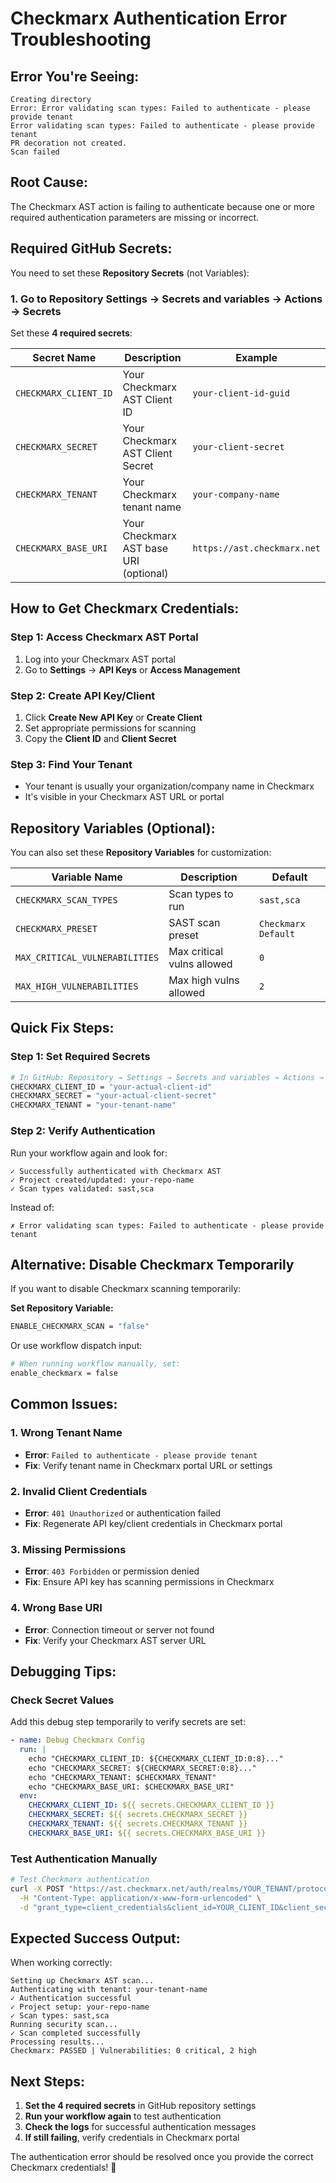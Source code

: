 # Checkmarx Authentication Error Troubleshooting

## Error You're Seeing:
```
Creating directory
Error: Error validating scan types: Failed to authenticate - please provide tenant
Error validating scan types: Failed to authenticate - please provide tenant
PR decoration not created.
Scan failed
```

## Root Cause:
The Checkmarx AST action is failing to authenticate because one or more required authentication parameters are missing or incorrect.

## Required GitHub Secrets:

You need to set these **Repository Secrets** (not Variables):

### 1. Go to Repository Settings → Secrets and variables → Actions → Secrets

Set these **4 required secrets**:

| Secret Name | Description | Example |
|-------------|-------------|---------|
| `CHECKMARX_CLIENT_ID` | Your Checkmarx AST Client ID | `your-client-id-guid` |
| `CHECKMARX_SECRET` | Your Checkmarx AST Client Secret | `your-client-secret` |
| `CHECKMARX_TENANT` | Your Checkmarx tenant name | `your-company-name` |
| `CHECKMARX_BASE_URI` | Your Checkmarx AST base URI (optional) | `https://ast.checkmarx.net` |

## How to Get Checkmarx Credentials:

### Step 1: Access Checkmarx AST Portal
1. Log into your Checkmarx AST portal
2. Go to **Settings** → **API Keys** or **Access Management**

### Step 2: Create API Key/Client
1. Click **Create New API Key** or **Create Client**
2. Set appropriate permissions for scanning
3. Copy the **Client ID** and **Client Secret**

### Step 3: Find Your Tenant
- Your tenant is usually your organization/company name in Checkmarx
- It's visible in your Checkmarx AST URL or portal

## Repository Variables (Optional):

You can also set these **Repository Variables** for customization:

| Variable Name | Description | Default |
|---------------|-------------|---------|
| `CHECKMARX_SCAN_TYPES` | Scan types to run | `sast,sca` |
| `CHECKMARX_PRESET` | SAST scan preset | `Checkmarx Default` |
| `MAX_CRITICAL_VULNERABILITIES` | Max critical vulns allowed | `0` |
| `MAX_HIGH_VULNERABILITIES` | Max high vulns allowed | `2` |

## Quick Fix Steps:

### Step 1: Set Required Secrets
```bash
# In GitHub: Repository → Settings → Secrets and variables → Actions → Secrets
CHECKMARX_CLIENT_ID = "your-actual-client-id"
CHECKMARX_SECRET = "your-actual-client-secret"  
CHECKMARX_TENANT = "your-tenant-name"
```

### Step 2: Verify Authentication
Run your workflow again and look for:
```
✓ Successfully authenticated with Checkmarx AST
✓ Project created/updated: your-repo-name
✓ Scan types validated: sast,sca
```

Instead of:
```
✗ Error validating scan types: Failed to authenticate - please provide tenant
```

## Alternative: Disable Checkmarx Temporarily

If you want to disable Checkmarx scanning temporarily:

**Set Repository Variable:**
```bash
ENABLE_CHECKMARX_SCAN = "false"
```

Or use workflow dispatch input:
```bash
# When running workflow manually, set:
enable_checkmarx = false
```

## Common Issues:

### 1. Wrong Tenant Name
- **Error**: `Failed to authenticate - please provide tenant`
- **Fix**: Verify tenant name in Checkmarx portal URL or settings

### 2. Invalid Client Credentials
- **Error**: `401 Unauthorized` or authentication failed
- **Fix**: Regenerate API key/client credentials in Checkmarx portal

### 3. Missing Permissions
- **Error**: `403 Forbidden` or permission denied
- **Fix**: Ensure API key has scanning permissions in Checkmarx

### 4. Wrong Base URI
- **Error**: Connection timeout or server not found
- **Fix**: Verify your Checkmarx AST server URL

## Debugging Tips:

### Check Secret Values
Add this debug step temporarily to verify secrets are set:
```yaml
- name: Debug Checkmarx Config
  run: |
    echo "CHECKMARX_CLIENT_ID: ${CHECKMARX_CLIENT_ID:0:8}..." 
    echo "CHECKMARX_SECRET: ${CHECKMARX_SECRET:0:8}..."
    echo "CHECKMARX_TENANT: $CHECKMARX_TENANT"
    echo "CHECKMARX_BASE_URI: $CHECKMARX_BASE_URI"
  env:
    CHECKMARX_CLIENT_ID: ${{ secrets.CHECKMARX_CLIENT_ID }}
    CHECKMARX_SECRET: ${{ secrets.CHECKMARX_SECRET }}
    CHECKMARX_TENANT: ${{ secrets.CHECKMARX_TENANT }}
    CHECKMARX_BASE_URI: ${{ secrets.CHECKMARX_BASE_URI }}
```

### Test Authentication Manually
```bash
# Test Checkmarx authentication
curl -X POST "https://ast.checkmarx.net/auth/realms/YOUR_TENANT/protocol/openid-connect/token" \
  -H "Content-Type: application/x-www-form-urlencoded" \
  -d "grant_type=client_credentials&client_id=YOUR_CLIENT_ID&client_secret=YOUR_CLIENT_SECRET"
```

## Expected Success Output:

When working correctly:
```
Setting up Checkmarx AST scan...
Authenticating with tenant: your-tenant-name
✓ Authentication successful
✓ Project setup: your-repo-name
✓ Scan types: sast,sca
Running security scan...
✓ Scan completed successfully
Processing results...
Checkmarx: PASSED | Vulnerabilities: 0 critical, 2 high
```

## Next Steps:

1. **Set the 4 required secrets** in GitHub repository settings
2. **Run your workflow again** to test authentication
3. **Check the logs** for successful authentication messages
4. **If still failing**, verify credentials in Checkmarx portal

The authentication error should be resolved once you provide the correct Checkmarx credentials! 🔐